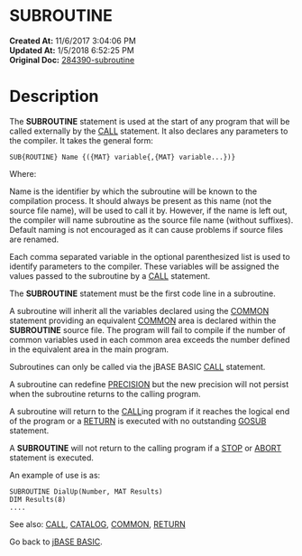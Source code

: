 # SUBROUTINE

**Created At:** 11/6/2017 3:04:06 PM  
**Updated At:** 1/5/2018 6:52:25 PM  
**Original Doc:** [284390-subroutine](https://docs.jbase.com/36868-jbase-basic/284390-subroutine)  


# Description

The **SUBROUTINE** statement is used at the start of any program that will be called externally by the [CALL](./../call) statement. It also declares any parameters to the compiler. It takes the general form:

```
SUB{ROUTINE} Name {({MAT} variable{,{MAT} variable...})}
```

Where:

Name is the identifier by which the subroutine will be known to the compilation process. It should always be present as this name (not the source file name), will be used to call it by. However, if the name is left out, the compiler will name subroutine as the source file name (without suffixes). Default naming is not encouraged as it can cause problems if source files are renamed.

Each comma separated variable in the optional parenthesized list is used to identify parameters to the compiler. These variables will be assigned the values passed to the subroutine by a [CALL](./../call) statement.

The **SUBROUTINE** statement must be the first code line in a subroutine.

A subroutine will inherit all the variables declared using the [COMMON](./../common) statement providing an equivalent [COMMON](./../common) area is declared within the **SUBROUTINE** source file. The program will fail to compile if the number of common variables used in each common area exceeds the number defined in the equivalent area in the main program.

Subroutines can only be called via the jBASE BASIC [CALL](./../call) statement.

A subroutine can redefine [PRECISION](./../precision) but the new precision will not persist when the subroutine returns to the calling program.

A subroutine will return to the [CALL](./../call)ing program if it reaches the logical end of the program or a [RETURN](./../return) is executed with no outstanding [GOSUB](./../gosub) statement.

A **SUBROUTINE** will not return to the calling program if a [STOP](./../stop) or [ABORT](./../abort) statement is executed.

An example of use is as:

```
SUBROUTINE DialUp(Number, MAT Results)
DIM Results(8)
....
```



See also: [CALL](./../call), [CATALOG](./../catalog), [COMMON](./../common), [RETURN](./../return)

Go back to [jBASE BASIC](./../jbase-basic-programmers-reference-guide).
